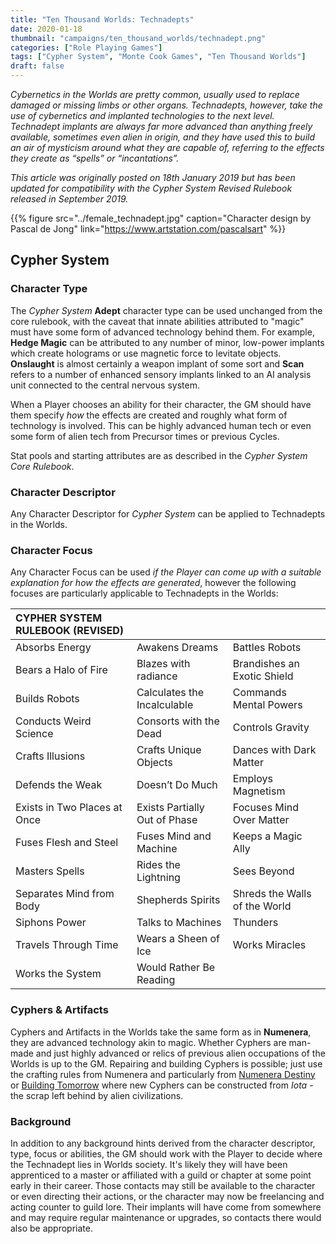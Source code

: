 ```yaml
---
title: "Ten Thousand Worlds: Technadepts"
date: 2020-01-18
thumbnail: "campaigns/ten_thousand_worlds/technadept.png"
categories: ["Role Playing Games"]
tags: ["Cypher System", "Monte Cook Games", "Ten Thousand Worlds"]
draft: false
---
```


_Cybernetics in the Worlds are pretty common, usually used to replace damaged or missing limbs or other organs. Technadepts, however, take the use of cybernetics and implanted technologies to the next level. Technadept implants are always far more advanced than anything freely available, sometimes even alien in origin, and they have used this to build an air of mysticism around what they are capable of, referring to the effects they create as “spells” or “incantations”._

_This article was originally posted on 18th January 2019 but has been updated for compatibility with the Cypher System Revised Rulebook released in September 2019._

{{% figure src="../female_technadept.jpg" caption="Character design by Pascal de Jong" link="https://www.artstation.com/pascalsart" %}}

## Cypher System

### Character Type

The *Cypher System* **Adept** character type can be used unchanged from the core rulebook, with the caveat that innate abilities attributed to "magic" must have some form of advanced technology behind them. For example, **Hedge Magic** can be attributed to any number of minor, low-power implants which create holograms or use magnetic force to levitate objects. **Onslaught** is almost certainly a weapon implant of some sort and **Scan** refers to a number of enhanced sensory implants linked to an AI analysis unit connected to the central nervous system.

When a Player chooses an ability for their character, the GM should have them specify *how* the effects are created and roughly what form of technology is involved. This can be highly advanced human tech or even some form of alien tech from Precursor times or previous Cycles.

Stat pools and starting attributes are as described in the *Cypher System Core Rulebook*.

### Character Descriptor

Any Character Descriptor for *Cypher System* can be applied to Technadepts in the Worlds.

### Character Focus

Any Character Focus can be used *if the Player can come up with a suitable explanation for how the effects are generated*, however the following focuses are particularly applicable to Technadepts in the Worlds:

| **CYPHER SYSTEM RULEBOOK (REVISED)**|||
|:--|:--|:--|
Absorbs Energy|Awakens Dreams|Battles Robots
Bears a Halo of Fire|Blazes with radiance|Brandishes an Exotic Shield
Builds Robots|Calculates the Incalculable|Commands Mental Powers
Conducts Weird Science|Consorts with the Dead|Controls Gravity
Crafts Illusions|Crafts Unique Objects|Dances with Dark Matter
Defends the Weak|Doesn’t Do Much|Employs Magnetism
Exists in Two Places at Once|Exists Partially Out of Phase|Focuses Mind Over Matter
Fuses Flesh and Steel |Fuses Mind and Machine|Keeps a Magic Ally
Masters Spells|Rides the Lightning|Sees Beyond
Separates Mind from Body|Shepherds Spirits|Shreds the Walls of the World
Siphons Power|Talks to Machines|Thunders
Travels Through Time|Wears a Sheen of Ice|Works Miracles
Works the System|Would Rather Be Reading 

### Cyphers &amp; Artifacts

Cyphers and Artifacts in the Worlds take the same form as in **Numenera**, they are advanced technology akin to magic. Whether Cyphers are man-made and just highly advanced or relics of previous alien occupations of the Worlds is up to the GM. Repairing and building Cyphers is possible; just use the crafting rules from Numenera and particularly from [Numenera Destiny](https://www.montecookgames.com/store/product/numenera-discovery-and-destiny/) or [Building Tomorrow](https://www.montecookgames.com/store/product/building-tomorrow/) where new Cyphers can be constructed from *Iota* - the scrap left behind by alien civilizations.

### Background

In addition to any background hints derived from the character descriptor, type, focus or abilities, the GM should work with the Player to decide where the Technadept lies in Worlds society. It's likely they will have been apprenticed to a master or affiliated with a guild or chapter at some point early in their career. Those contacts may still be available to the character or even directing their actions, or the character may now be freelancing and acting counter to guild lore. Their implants will have come from somewhere and may require regular maintenance or upgrades, so contacts there would also be appropriate.
